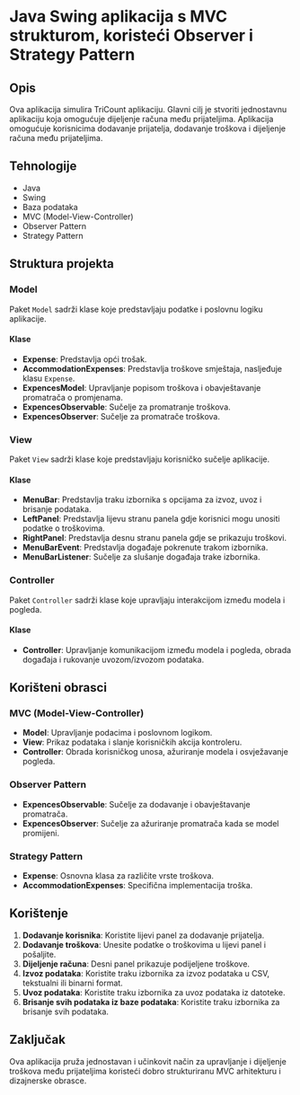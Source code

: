 # Java Swing aplikacija s MVC strukturom, koristeći Observer i Strategy Pattern

## Opis
Ova aplikacija simulira TriCount aplikaciju. Glavni cilj je stvoriti jednostavnu aplikaciju koja omogućuje dijeljenje računa među prijateljima. Aplikacija omogućuje korisnicima dodavanje prijatelja, dodavanje troškova i dijeljenje računa među prijateljima.

## Tehnologije
- Java
- Swing
- Baza podataka
- MVC (Model-View-Controller)
- Observer Pattern
- Strategy Pattern

## Struktura projekta

### Model
Paket `Model` sadrži klase koje predstavljaju podatke i poslovnu logiku aplikacije.

#### Klase
- **Expense**: Predstavlja opći trošak.
- **AccommodationExpenses**: Predstavlja troškove smještaja, nasljeđuje klasu `Expense`.
- **ExpencesModel**: Upravljanje popisom troškova i obavještavanje promatrača o promjenama.
- **ExpencesObservable**: Sučelje za promatranje troškova.
- **ExpencesObserver**: Sučelje za promatrače troškova.

### View
Paket `View` sadrži klase koje predstavljaju korisničko sučelje aplikacije.

#### Klase
- **MenuBar**: Predstavlja traku izbornika s opcijama za izvoz, uvoz i brisanje podataka.
- **LeftPanel**: Predstavlja lijevu stranu panela gdje korisnici mogu unositi podatke o troškovima.
- **RightPanel**: Predstavlja desnu stranu panela gdje se prikazuju troškovi.
- **MenuBarEvent**: Predstavlja događaje pokrenute trakom izbornika.
- **MenuBarListener**: Sučelje za slušanje događaja trake izbornika.

### Controller
Paket `Controller` sadrži klase koje upravljaju interakcijom između modela i pogleda.

#### Klase
- **Controller**: Upravljanje komunikacijom između modela i pogleda, obrada događaja i rukovanje uvozom/izvozom podataka.

## Korišteni obrasci

### MVC (Model-View-Controller)
- **Model**: Upravljanje podacima i poslovnom logikom.
- **View**: Prikaz podataka i slanje korisničkih akcija kontroleru.
- **Controller**: Obrada korisničkog unosa, ažuriranje modela i osvježavanje pogleda.

### Observer Pattern
- **ExpencesObservable**: Sučelje za dodavanje i obavještavanje promatrača.
- **ExpencesObserver**: Sučelje za ažuriranje promatrača kada se model promijeni.

### Strategy Pattern
- **Expense**: Osnovna klasa za različite vrste troškova.
- **AccommodationExpenses**: Specifična implementacija troška.

## Korištenje
1. **Dodavanje korisnika**: Koristite lijevi panel za dodavanje prijatelja.
2. **Dodavanje troškova**: Unesite podatke o troškovima u lijevi panel i pošaljite.
3. **Dijeljenje računa**: Desni panel prikazuje podijeljene troškove.
4. **Izvoz podataka**: Koristite traku izbornika za izvoz podataka u CSV, tekstualni ili binarni format.
5. **Uvoz podataka**: Koristite traku izbornika za uvoz podataka iz datoteke.
6. **Brisanje svih podataka iz baze podataka**: Koristite traku izbornika za brisanje svih podataka.


## Zaključak
Ova aplikacija pruža jednostavan i učinkovit način za upravljanje i dijeljenje troškova među prijateljima koristeći dobro strukturiranu MVC arhitekturu i dizajnerske obrasce.